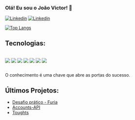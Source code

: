 ### Olá! Eu sou o João Victor! 🤙

[![Linkedin](https://img.shields.io/badge/LinkedIn-0077B5?style=for-the-badge&logo=linkedin&logoColor=white)](https://www.linkedin.com/in/jo%C3%A3o-victor-ribeiro-dev02/)
[![Linkedin](https://img.shields.io/badge/WhatsApp-25D366?style=for-the-badge&logo=whatsapp&logoColor=white)](https://wa.me/5524992176690?text=)

[![Top Langs](https://github-readme-stats.vercel.app/api/top-langs/?username=joaodes02&layout=compact)](https://github.com/joaodes02/github-readme-stats)
## Tecnologias: 
<div style = "display: inline_block"><br/>
  <img align="center" src="https://img.shields.io/badge/HTML5-E34F26?style=for-the-badge&logo=html5&logoColor=white" />
  <img align="center" src="https://img.shields.io/badge/CSS3-1572B6?style=for-the-badge&logo=css3&logoColor=white" />
  <img align="center" src="https://img.shields.io/badge/JavaScript-F7DF1E?style=for-the-badge&logo=javascript&logoColor=black" />
  <img align="center" src="https://img.shields.io/badge/Node.js-43853D?style=for-the-badge&logo=node.js&logoColor=white" />
  <img align="center" src="https://img.shields.io/badge/React-20232A?style=for-the-badge&logo=react&logoColor=61DAFB">
  <img align="center" src="https://img.shields.io/badge/MySQL-00000F?style=for-the-badge&logo=mysql&logoColor=white">
  <img align="center" src="https://img.shields.io/badge/Express.js-404D59?style=for-the-badge">
</div><br/>

O conhecimento é uma chave que abre as portas do sucesso.

## Últimos Projetos: 
- [Desafio prático - Furia](https://github.com/joaodes02/DesafioF)<br/>
- [Accounts-API](https://github.com/joaodes02/Accounts-Front-End)<br/>
- [Toughts](https://github.com/joaodes02/Toughts)<br/>
